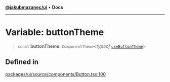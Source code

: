 [**@jakubmazanec/ui**](../README.md) • **Docs**

---

# Variable: buttonTheme

> `const` **buttonTheme**: `ComponentTheme`\<_typeof_
> [`useButtonTheme`](../functions/useButtonTheme.md)\>

## Defined in

[packages/ui/source/components/Button.tsx:100](https://github.com/jakubmazanec/tools/blob/29163046acd1da0224b08fd05ca40f385e9ab4e5/packages/ui/source/components/Button.tsx#L100)
